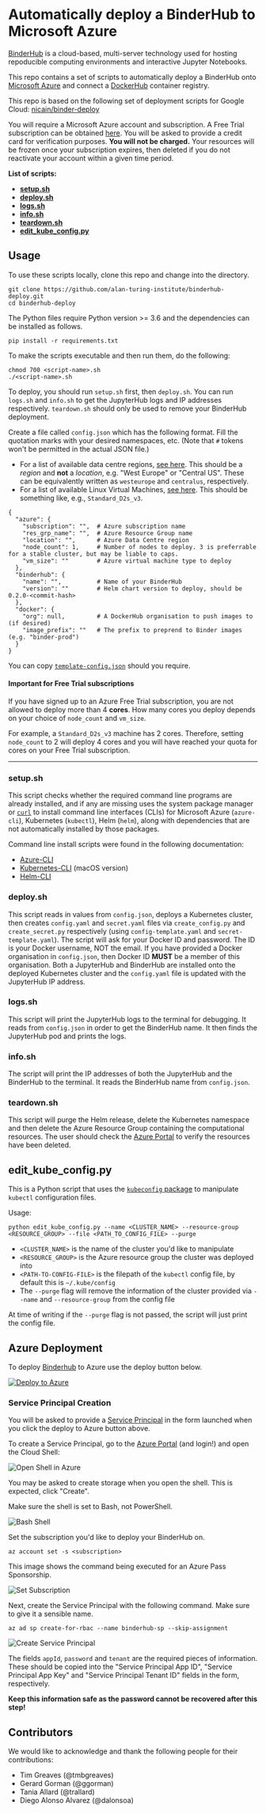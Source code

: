 # Automatically deploy a BinderHub to Microsoft Azure

[BinderHub](https://binderhub.readthedocs.io/en/latest/index.html) is a cloud-based, multi-server technology used for hosting repoducible computing environments and interactive Jupyter Notebooks.

This repo contains a set of scripts to automatically deploy a BinderHub onto [Microsoft Azure](https://azure.microsoft.com/en-gb/) and connect a [DockerHub](https://hub.docker.com/) container registry.

This repo is based on the following set of deployment scripts for Google Cloud: [nicain/binder-deploy](https://github.com/nicain/binder-deploy)

You will require a Microsoft Azure account and subscription.
A Free Trial subscription can be obtained [here](https://azure.microsoft.com/en-gb/free/).
You will be asked to provide a credit card for verification purposes.
**You will not be charged.**
Your resources will be frozen once your subscription expires, then deleted if you do not reactivate your account within a given time period.

**List of scripts:**
* [**setup.sh**](#setupsh)
* [**deploy.sh**](#deploysh)
* [**logs.sh**](#logssh)
* [**info.sh**](#infosh)
* [**teardown.sh**](#teardownsh)
* [**edit_kube_config.py**](#edit_kube_configpy)

## Usage

To use these scripts locally, clone this repo and change into the directory.

```
git clone https://github.com/alan-turing-institute/binderhub-deploy.git
cd binderhub-deploy
```

The Python files require Python version >= 3.6 and the dependencies can be installed as follows.

```
pip install -r requirements.txt
```

To make the scripts executable and then run them, do the following:

```
chmod 700 <script-name>.sh
./<script-name>.sh
```

To deploy, you should run `setup.sh` first, then `deploy.sh`.
You can run `logs.sh` and `info.sh` to get the JupyterHub logs and IP addresses respectively.
`teardown.sh` should only be used to remove your BinderHub deployment.

Create a file called `config.json` which has the following format.
Fill the quotation marks with your desired namespaces, etc.
(Note that `#` tokens won't be permitted in the actual JSON file.)

* For a list of available data centre regions, [see here](https://azure.microsoft.com/en-us/global-infrastructure/locations/). This should be a _region_ and **not** a _location_, e.g. "West Europe" or "Central US". These can be equivalently written as `westeurope` and `centralus`, respectively.
* For a list of available Linux Virtual Machines, [see here](https://docs.microsoft.com/en-gb/azure/virtual-machines/linux/sizes-general). This should be something like, e.g., `Standard_D2s_v3`.

```
{
  "azure": {
    "subscription": "",  # Azure subscription name
    "res_grp_name": "",  # Azure Resource Group name
    "location": "",      # Azure Data Centre region
    "node_count": 1,     # Number of nodes to deploy. 3 is preferrable for a stable cluster, but may be liable to caps.
    "vm_size": ""        # Azure virtual machine type to deploy
  },
  "binderhub": {
    "name": "",          # Name of your BinderHub
    "version": ""        # Helm chart version to deploy, should be 0.2.0-<commit-hash>
  },
  "docker": {
    "org": null,         # A DockerHub organisation to push images to (if desired)
    "image_prefix": ""   # The prefix to preprend to Binder images (e.g. "binder-prod")
  }
}
```

You can copy [`template-config.json`](template-config.json) should you require.

#### Important for Free Trial subscriptions

If you have signed up to an Azure Free Trial subscription, you are not allowed to deploy more than 4 **cores**.
How many cores you deploy depends on your choice of `node_count` and `vm_size`.

For example, a `Standard_D2s_v3` machine has 2 cores.
Therefore, setting `node_count` to 2 will deploy 4 cores and you will have reached your quota for cores on your Free Trial subscription.

---

### setup.sh

This script checks whether the required command line programs are already installed, and if any are missing uses the system package manager or [`curl`](https://curl.haxx.se/docs/) to install command line interfaces (CLIs) for Microsoft Azure (`azure-cli`), Kubernetes (`kubectl`), Helm (`helm`), along with dependencies that are not automatically installed by those packages.

Command line install scripts were found in the following documentation:
* [Azure-CLI](https://docs.microsoft.com/en-us/cli/azure/install-azure-cli-linux?view=azure-cli-latest#install-or-update)
* [Kubernetes-CLI](https://kubernetes.io/docs/tasks/tools/install-kubectl/#install-kubectl-binary-using-curl) (macOS version)
* [Helm-CLI](https://helm.sh/docs/using_helm/#from-script)

### deploy.sh

This script reads in values from `config.json`, deploys a Kubernetes cluster, then creates `config.yaml` and `secret.yaml` files via `create_config.py` and `create_secret.py` respectively (using `config-template.yaml` and `secret-template.yaml`).
The script will ask for your Docker ID and password.
The ID is your Docker username, NOT the email.
If you have provided a Docker organisation in `config.json`, then Docker ID **MUST** be a member of this organisation.
Both a JupyterHub and BinderHub are installed onto the deployed Kubernetes cluster and the `config.yaml` file is updated with the JupyterHub IP address.

### logs.sh

This script will print the JupyterHub logs to the terminal for debugging.
It reads from `config.json` in order to get the BinderHub name.
It then finds the JupyterHub pod and prints the logs.

### info.sh

The script will print the IP addresses of both the JupyterHub and the BinderHub to the terminal.
It reads the BinderHub name from `config.json`.

### teardown.sh

This script will purge the Helm release, delete the Kubernetes namespace and then delete the Azure Resource Group containing the computational resources.
The user should check the [Azure Portal](https://portal.azure.com/#home) to verify the resources have been deleted.

## edit_kube_config.py

This is a Python script that uses the [`kubeconfig` package](https://pypi.org/project/kubeconfig/) to manipulate `kubectl` configuration files.

Usage:
```
python edit_kube_config.py --name <CLUSTER_NAME> --resource-group <RESOURCE_GROUP> --file <PATH_TO_CONFIG_FILE> --purge
```
* `<CLUSTER_NAME>` is the name of the cluster you'd like to manipulate
* `<RESOURCE_GROUP>` is the Azure resource group the cluster was deployed into
* `<PATH-TO-CONFIG-FILE>` is the filepath of the `kubectl` config file, by default this is `~/.kube/config`
* The `--purge` flag will remove the information of the cluster provided via `--name` and `--resource-group` from the config file

At time of writing if the `--purge` flag is not passed, the script will just print the config file.

## Azure Deployment

To deploy [Binderhub](https://binderhub.readthedocs.io/) to Azure use the deploy button below.

[![Deploy to Azure](https://azuredeploy.net/deploybutton.svg)](https://portal.azure.com/#create/Microsoft.Template/uri/https%3A%2F%2Fraw.githubusercontent.com%2Ftmbgreaves%2Fbinderhub-deploy%2Fchange-urls-to-upstream%2Fazure%2Fpaas%2Farm%2Fazure.deploy.json)

### Service Principal Creation

You will be asked to provide a [Service Principal](https://docs.microsoft.com/en-us/azure/active-directory/develop/app-objects-and-service-principals) in the form launched when you click the deploy to Azure button above.

To create a Service Principal, go to the [Azure Portal](https://portal.azure.com/) (and login!) and open the Cloud Shell:

<html><img src="images/open_shell_in_azure.png" alt="Open Shell in Azure"></html>

You may be asked to create storage when you open the shell.
This is expected, click "Create".

Make sure the shell is set to Bash, not PowerShell.

<html><img src="images/bash_shell.png" alt="Bash Shell"></html>

Set the subscription you'd like to deploy your BinderHub on.

```
az account set -s <subscription>
```

This image shows the command being executed for an Azure Pass Sponsorship.

<html><img src="images/set_subscription.png" alt="Set Subscription"></html>

Next, create the Service Principal with the following command. Make sure to give it a sensible name.

```
az ad sp create-for-rbac --name binderhub-sp --skip-assignment
```

<html><img src="images/create_sp.png" alt="Create Service Principal"></html>

The fields `appId`, `password` and `tenant` are the required pieces of information.
These should be copied into the "Service Principal App ID", "Service Principal App Key" and "Service Principal Tenant ID" fields in the form, respectively.

**Keep this information safe as the password cannot be recovered after this step!**

## Contributors

We would like to acknowledge and thank the following people for their contributions:

* Tim Greaves (@tmbgreaves)
* Gerard Gorman (@ggorman)
* Tania Allard (@trallard)
* Diego Alonso Alvarez (@dalonsoa)
